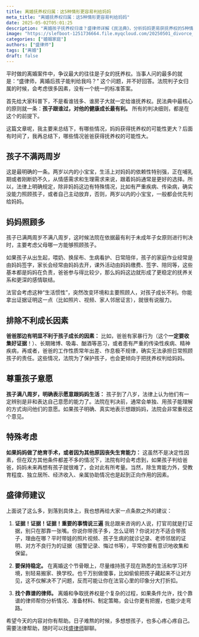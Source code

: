 ```yaml
---
title: 离婚抚养权归属：这5种情形更容易判给妈妈
meta_title: "离婚抚养权归属：这5种情形更容易判给妈妈"
date: 2025-05-02T05:01:25
description: "离婚孩子抚养权归谁？盛律师详解《民法典》，分析妈妈更易获抚养权的5种情况：孩子未满两岁、主要照顾者、对方有家暴/恶习、孩子满八岁表态、母亲特殊情况。含证据收集和维权建议，助您争取权益。"
image: "https://slefboot-1251736664.file.myqcloud.com/20250501_divorce_custody_cover.webp"
categories: ["婚姻家庭"]
authors: ["盛律师"]
tags: ["离婚"]
draft: false
---
```


平时做的离婚案件中，争议最大的往往是子女的抚养权。当事人问的最多的就是：“盛律师，离婚后孩子能判给我吗？” 这个问题，并不好回答。法院判子女归属的时候，会考虑很多因素，没有一个统一的标准答案。

首先给大家科普下，不是看谁钱多、谁房子大就一定给谁抚养权。民法典中最核心的原则就一条：**孩子跟谁过，对他的健康成长最有利。** 所有的判决细则，都是在这个的前提下。

这篇文章呢，我主要来总结下，有哪些情况，妈妈获得抚养权的可能性更大？后面有时间了，我再总结下，哪些情况爸爸获得抚养权的可能性大。

## 孩子不满两周岁

这是最明确的一条。两岁以内的小宝宝，生活上对妈妈的依赖性特别强，正在哺乳期或者刚断奶不久，从情感需求和生理需求来说，跟着妈妈通常是更好的选择。所以，法律上明确规定，除非妈妈这边有特殊情况，比如有严重疾病、传染病，确实没能力照顾孩子，或者自己主动放弃，否则，两岁以内的小宝宝，一般都会优先判给妈妈。

## 妈妈照顾多

孩子已满两周岁不满八周岁，这时候法院在依据最有利于未成年子女原则进行判决时，主要考虑父母哪一方能够照顾孩子。

如果孩子从出生起，喂奶、换尿布、生病看护、日常陪伴，孩子的家庭作业经常是由妈妈签字，家长会经常由妈妈去开，课外活动由妈妈缴费、签字、陪同等，这些基本都是妈妈在负责，爸爸参与得比较少，那么妈妈这边就形成了更稳定的抚养关系和更深的感情联结。

法官会考虑这种“生活惯性”，突然改变环境和主要照顾人，对孩子成长不利。你能拿出证据证明这一点（比如照片、视频、家人邻居证言），就很有说服力。

## 排除不利成长因素

**爸爸那边有明显不利于孩子成长的因素：** 比如，爸爸有家暴行为（这个**一定要收集好证据**！）、长期赌博、吸毒、酗酒等恶习，或者患有严重的传染性疾病、精神疾病，再或者，爸爸的工作性质常年出差、作息极不规律，确实无法承担日常照顾孩子的责任。这些情况，法院为了保护孩子，也会更倾向于把抚养权判给妈妈。

## 尊重孩子意愿

**孩子满八周岁，明确表示愿意跟妈妈生活：** 孩子到了八岁，法律上认为他们有一定辨别是非和表达自己意愿的能力了。法院在判决前，通常会单独、用孩子能理解的方式询问他们的意愿。如果孩子明确、真实地表示想跟妈妈，法院会非常重视这个意见。

## 特殊考虑

**如果妈妈做了绝育手术，或者因为其他原因丧失生育能力：** 这虽然不是决定性因素，但在双方其他条件都差不多的情况下，法院有时会考虑到，如果孩子判给爸爸，妈妈未来再想有孩子就很难了，会对此有所考量。当然，除生育能力外，受教育程度、独立居所、经济收入、亲属协助情况也是起到正向作用的因素。

## 盛律师建议

上面说了这么多，到落到具体上，我也想再给大家一点条款之外的建议：

1.  **证据！证据！证据！重要的事情说三遍** 我总跟来咨询的人说，打官司就是打证据，别只在那靠一张嘴。你说你带孩子多，怎么证明？你说对方不适合带孩子，理由在哪？平时带娃的照片视频、孩子生病的就诊记录、老师邻居的证明、对方不良行为的证据（报警记录、悔过书等），平常你要有意识地收集和保留。

2.  **要保持稳定。** 在离婚这个节骨眼上，尽量维持孩子现在熟悉的生活和学习环境，别轻易搬家、换学校。也千万别做傻事，比如偷偷把孩子藏起来不让对方见，这不仅解决不了问题，反而可能让你在法官心里的印象分大打折扣。

3.  **找个靠谱的律师。** 离婚和争取抚养权是个复杂的过程，如果条件允许，找个靠谱的律师帮你分析情况、准备材料、制定策略，会让你更有把握，也能少走弯路。

希望今天的内容对你有帮助。日子难熬的时候，多想想孩子，也多心疼心疼自己。需要法律帮助，随时可以找[盛律师](https://shenglvshi.cn/contact)聊聊。